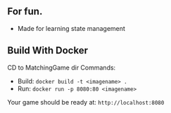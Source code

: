 ## For fun.
- Made for learning state management

## Build With Docker

CD to MatchingGame dir
Commands:
- Build: ```docker build -t <imagename> .```
- Run: ```docker run -p 8080:80 <imagename>```

Your game should be ready at: ```http://localhost:8080```

